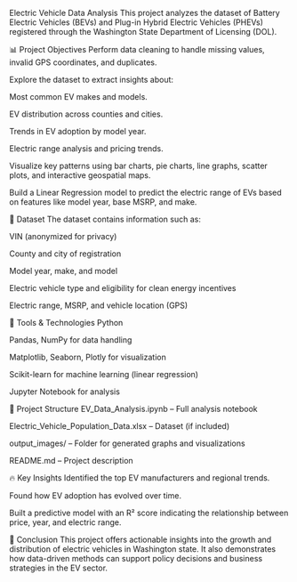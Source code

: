 Electric Vehicle Data Analysis
This project analyzes the dataset of Battery Electric Vehicles (BEVs) and Plug-in Hybrid Electric Vehicles (PHEVs) registered through the Washington State Department of Licensing (DOL).

📊 Project Objectives
Perform data cleaning to handle missing values, invalid GPS coordinates, and duplicates.

Explore the dataset to extract insights about:

Most common EV makes and models.

EV distribution across counties and cities.

Trends in EV adoption by model year.

Electric range analysis and pricing trends.

Visualize key patterns using bar charts, pie charts, line graphs, scatter plots, and interactive geospatial maps.

Build a Linear Regression model to predict the electric range of EVs based on features like model year, base MSRP, and make.

📁 Dataset
The dataset contains information such as:

VIN (anonymized for privacy)

County and city of registration

Model year, make, and model

Electric vehicle type and eligibility for clean energy incentives

Electric range, MSRP, and vehicle location (GPS)

🔧 Tools & Technologies
Python

Pandas, NumPy for data handling

Matplotlib, Seaborn, Plotly for visualization

Scikit-learn for machine learning (linear regression)

Jupyter Notebook for analysis

📑 Project Structure
EV_Data_Analysis.ipynb – Full analysis notebook

Electric_Vehicle_Population_Data.xlsx – Dataset (if included)

output_images/ – Folder for generated graphs and visualizations

README.md – Project description

🔥 Key Insights
Identified the top EV manufacturers and regional trends.

Found how EV adoption has evolved over time.

Built a predictive model with an R² score indicating the relationship between price, year, and electric range.

📜 Conclusion
This project offers actionable insights into the growth and distribution of electric vehicles in Washington state. It also demonstrates how data-driven methods can support policy decisions and business strategies in the EV sector.
